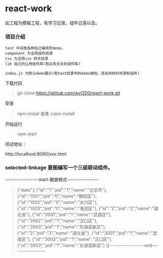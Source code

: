 # react-work

此工程为模板工程，有学习记录，组件记录以及。

### 项目介绍

	test 中存放各种自己编写的demo，
	component 为全局组件目录
	css 为全局css 样式目录
	lib 自己的公用组件库(和业务无关的组件库)

	index.js 为默认demo展示(和test目录中的demo相同，具有同样的目录和组件)

下载代码

> git clone https://github.com/wyl320/react-work.git

安装

> npm install 或者 cnpm install

开始运行

> npm start

测试地址：

http://localhost:8080/xxx.html

### selected-linkage	意图编写一个三级联动组件。
-----------------start-数据格式----------------
> 	{"data":[
		{"id":"1","pid":"1","name":"北京市"},
		{"id":"1001","pid":"0","name":"朝阳区"},
		{"id":"1002","pid":"0","name":"大兴区"},
		{"id":"1003","pid":"0","name":"海淀区"},
		{"id":"2","pid":"2","name":"湖北省"},
		{"id":"2001","pid":"1","name":"武昌区"},
		{"id":"2002","pid":"1","name":"汉口区"},
		{"id":"2003","pid":"1","name":"东湖高新区"},
		{"id":"3","pid":"3","name":"湖北省"},
		{"id":"3001","pid":"1","name":"武昌区"},
		{"id":"3002","pid":"1","name":"汉口区"},
		{"id":"3003","pid":"1","name":"东湖高新区"}
	]}
-----------------end-----------------